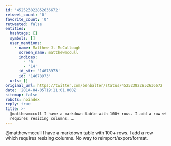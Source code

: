 ```yaml
---
id: '452523822852636672'
retweet_count: '0'
favorite_count: '0'
retweeted: false
entities:
  hashtags: []
  symbols: []
  user_mentions:
    - name: Matthew J. McCullough
      screen_name: matthewmccull
      indices:
        - '0'
        - '14'
      id_str: '14678973'
      id: '14678973'
  urls: []
original_url: https://twitter.com/benbalter/status/452523822852636672
date: '2014-04-05T19:11:01.000Z'
sitemap: false
robots: noindex
reply: true
title: >-
  @matthewmccull I have a markdown table with 100+ rows. I add a row which
  requires resizing columns. …
---
```


@matthewmccull I have a markdown table with 100+ rows. I add a row which requires resizing columns. No way to reimport/export/format.